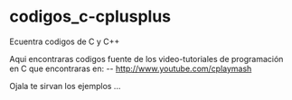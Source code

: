 codigos_c-cplusplus
===================

Ecuentra codigos de C y C++


Aqui encontraras codigos fuente de los video-tutoriales de programación en C que encontraras en:
 --   http://www.youtube.com/cplaymash
 
 Ojala te sirvan los ejemplos ...
